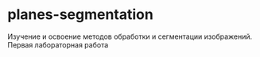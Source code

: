 # planes-segmentation
Изучение и освоение методов обработки и сегментации изображений. Первая лабораторная работа
